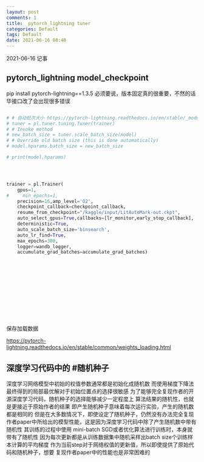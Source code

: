 ```yaml
---
layout: post
comments: 1
title:  pytorch_lightning tuner
categories: Default
tags: Default
date: 2021-06-16 08:48
---
```


 2021-06-16 记事
 
 ## pytorch_lightning model_checkpoint
pip install pytorch-lightning==1.3.5
必须要说，版本固定真的很重要，不然的话华接口改了会出现很多错误

```python

# # 自动批次大小 https://pytorch-lightning.readthedocs.io/en/stable/_modules/pytorch_lightning/tuner/tuning.html
# tuner = pl.tuner.tuning.Tuner(trainer)
# # Invoke method
# new_batch_size = tuner.scale_batch_size(model)
# # Override old batch size (this is done automatically)
# model.hparams.batch_size = new_batch_size

# print(model.hparams)




trainer = pl.Trainer(
    gpus=1,
#     min_epochs=1,
    precision=16,amp_level='O2',
    checkpoint_callback=checkpoint_callback,
    resume_from_checkpoint="/kaggle/input/LitAutoMark-out.ckpt",
    auto_select_gpus=True,callbacks=[lr_monitor,early_stop_callback],
    deterministic=True,
    auto_scale_batch_size='binsearch',
    auto_lr_find=True,
    max_epochs=300,
    logger=wandb_logger,
    accumulate_grad_batches=accumulate_grad_batches)














```


保存加载数据

https://pytorch-lightning.readthedocs.io/en/stable/common/weights_loading.html

## 深度学习代码中的 #随机种子
深度学习网络模型中初始的权值参数通常都是初始化成随机数
而使用梯度下降法最终得到的局部最优解对于初始位置点的选择很敏感
为了能够完全复现作者的开源深度学习代码，随机种子的选择能够减少一定程度上
算法结果的随机性，也就是更接近于原始作者的结果
即产生随机种子意味着每次运行实验，产生的随机数都是相同的
但是在大多数情况下，即使设定了随机种子，仍然没有办法完全复现
作者paper中所给出的模型性能，这是因为深度学习代码中除了产生随机数中带有随机性
其训练的过程中使用 mini-batch SGD或者优化算法进行训练时，本身就带有了随机性
因为每次更新都是从训练数据集中随机采样出batch size个训练样本计算的平均梯度
作为当前step对于网络权值的更新值，所以即使提供了原始代码和随机种子，想要
复现作者paper中的性能也是非常困难的
